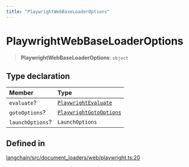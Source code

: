 ```yaml
---
title: "PlaywrightWebBaseLoaderOptions"
---
```


# PlaywrightWebBaseLoaderOptions

> **PlaywrightWebBaseLoaderOptions**: `object`

## Type declaration

| Member           | Type                                                |
| :--------------- | :-------------------------------------------------- |
| `evaluate`?      | [`PlaywrightEvaluate`](PlaywrightEvaluate.md)       |
| `gotoOptions`?   | [`PlaywrightGotoOptions`](PlaywrightGotoOptions.md) |
| `launchOptions`? | `LaunchOptions`                                     |

## Defined in

[langchain/src/document_loaders/web/playwright.ts:20](https://github.com/hwchase17/langchainjs/blob/ddf2996/langchain/src/document_loaders/web/playwright.ts#L20)
